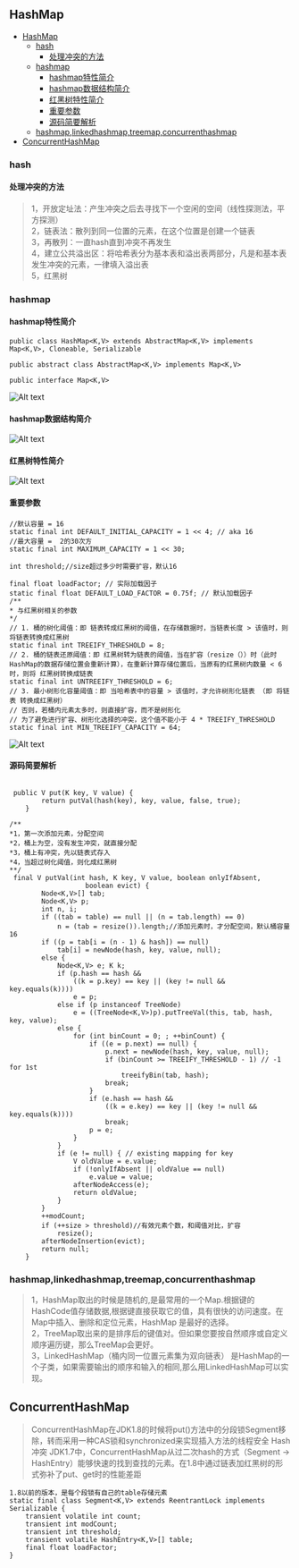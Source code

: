 ## HashMap

- [HashMap](#hashmap)
    - [hash](#hash)
        - [处理冲突的方法](#%E5%A4%84%E7%90%86%E5%86%B2%E7%AA%81%E7%9A%84%E6%96%B9%E6%B3%95)
    - [hashmap](#hashmap)
        - [hashmap特性简介](#hashmap%E7%89%B9%E6%80%A7%E7%AE%80%E4%BB%8B)
        - [hashmap数据结构简介](#hashmap%E6%95%B0%E6%8D%AE%E7%BB%93%E6%9E%84%E7%AE%80%E4%BB%8B)
        - [红黑树特性简介](#%E7%BA%A2%E9%BB%91%E6%A0%91%E7%89%B9%E6%80%A7%E7%AE%80%E4%BB%8B)
        - [重要参数](#%E9%87%8D%E8%A6%81%E5%8F%82%E6%95%B0)
        - [源码简要解析](#%E6%BA%90%E7%A0%81%E7%AE%80%E8%A6%81%E8%A7%A3%E6%9E%90)
    - [hashmap,linkedhashmap,treemap,concurrenthashmap](#hashmaplinkedhashmaptreemapconcurrenthashmap)
- [ConcurrentHashMap](#concurrenthashmap)

### hash

#### 处理冲突的方法
>1，开放定址法：产生冲突之后去寻找下一个空闲的空间（线性探测法，平方探测）     
>2，链表法：散列到同一位置的元素，在这个位置是创建一个链表         
>3，再散列：一直hash直到冲突不再发生             
>4，建立公共溢出区：将哈希表分为基本表和溢出表两部分，凡是和基本表发生冲突的元素，一律填入溢出表          
>5，红黑树                     

### hashmap

#### hashmap特性简介
```
public class HashMap<K,V> extends AbstractMap<K,V> implements Map<K,V>, Cloneable, Serializable

public abstract class AbstractMap<K,V> implements Map<K,V>

public interface Map<K,V>
```   
![Alt text](./res/hashmap-character.png  "hashmap特性简介")

#### hashmap数据结构简介
![Alt text](./res/hashmap.jpg "hashmap数据结构简介")

#### 红黑树特性简介
![Alt text](./res/red-back-tree.png  "红黑树特性简介")

#### 重要参数
```
//默认容量 = 16 
static final int DEFAULT_INITIAL_CAPACITY = 1 << 4; // aka 16
//最大容量 =  2的30次方
static final int MAXIMUM_CAPACITY = 1 << 30;

int threshold;//size超过多少时需要扩容，默认16

final float loadFactor; // 实际加载因子
static final float DEFAULT_LOAD_FACTOR = 0.75f; // 默认加载因子
/** 
* 与红黑树相关的参数
*/
// 1. 桶的树化阈值：即 链表转成红黑树的阈值，在存储数据时，当链表长度 > 该值时，则将链表转换成红黑树
static final int TREEIFY_THRESHOLD = 8; 
// 2. 桶的链表还原阈值：即 红黑树转为链表的阈值，当在扩容（resize（））时（此时HashMap的数据存储位置会重新计算），在重新计算存储位置后，当原有的红黑树内数量 < 6时，则将 红黑树转换成链表
static final int UNTREEIFY_THRESHOLD = 6;
// 3. 最小树形化容量阈值：即 当哈希表中的容量 > 该值时，才允许树形化链表 （即 将链表 转换成红黑树）
// 否则，若桶内元素太多时，则直接扩容，而不是树形化
// 为了避免进行扩容、树形化选择的冲突，这个值不能小于 4 * TREEIFY_THRESHOLD
static final int MIN_TREEIFY_CAPACITY = 64;

```

![Alt text](./res/loadFactor.jpg "加载因子比较")

#### 源码简要解析
```

 public V put(K key, V value) {
        return putVal(hash(key), key, value, false, true);
    }

/**
*1，第一次添加元素，分配空间
*2，桶上为空，没有发生冲突，就直接分配
*3，桶上有冲突，先以链表式存入
*4，当超过树化阈值，则化成红黑树
**/
 final V putVal(int hash, K key, V value, boolean onlyIfAbsent,
                   boolean evict) {
        Node<K,V>[] tab;
        Node<K,V> p;
        int n, i;
        if ((tab = table) == null || (n = tab.length) == 0)
            n = (tab = resize()).length;//添加元素时，才分配空间，默认桶容量16
        if ((p = tab[i = (n - 1) & hash]) == null)
            tab[i] = newNode(hash, key, value, null);
        else {
            Node<K,V> e; K k;
            if (p.hash == hash &&
                ((k = p.key) == key || (key != null && key.equals(k))))
                e = p;
            else if (p instanceof TreeNode)
                e = ((TreeNode<K,V>)p).putTreeVal(this, tab, hash, key, value);
            else {
                for (int binCount = 0; ; ++binCount) {
                    if ((e = p.next) == null) {
                        p.next = newNode(hash, key, value, null);
                        if (binCount >= TREEIFY_THRESHOLD - 1) // -1 for 1st
                            treeifyBin(tab, hash);
                        break;
                    }
                    if (e.hash == hash &&
                        ((k = e.key) == key || (key != null && key.equals(k))))
                        break;
                    p = e;
                }
            }
            if (e != null) { // existing mapping for key
                V oldValue = e.value;
                if (!onlyIfAbsent || oldValue == null)
                    e.value = value;
                afterNodeAccess(e);
                return oldValue;
            }
        }
        ++modCount;
        if (++size > threshold)//有效元素个数，和阈值对比，扩容
            resize();
        afterNodeInsertion(evict);
        return null;
    }
```

### hashmap,linkedhashmap,treemap,concurrenthashmap
>1，HashMap取出的时候是随机的,是最常用的一个Map.根据键的HashCode值存储数据,根据键直接获取它的值，具有很快的访问速度。在Map中插入、删除和定位元素，HashMap 是最好的选择。    
>2，TreeMap取出来的是排序后的键值对。但如果您要按自然顺序或自定义顺序遍历键，那么TreeMap会更好。   
>3，LinkedHashMap（桶内同一位置元素集为双向链表） 是HashMap的一个子类，如果需要输出的顺序和输入的相同,那么用LinkedHashMap可以实现。    


## ConcurrentHashMap

>ConcurrentHashMap在JDK1.8的时候将put()方法中的分段锁Segment移除，转而采用一种CAS锁和synchronized来实现插入方法的线程安全
>Hash冲突 JDK1.7中，ConcurrentHashMap从过二次hash的方式（Segment -> HashEntry）能够快速的找到查找的元素。在1.8中通过链表加红黑树的形式弥补了put、get时的性能差距

```
1.8以前的版本，是每个段锁有自己的table存储元素
static final class Segment<K,V> extends ReentrantLock implements Serializable {
    transient volatile int count;
    transient int modCount;
    transient int threshold;
    transient volatile HashEntry<K,V>[] table;
    final float loadFactor;
}
```